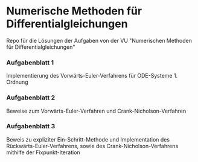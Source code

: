 # Numerische Methoden für Differentialgleichungen
Repo für die Lösungen der Aufgaben von der VU "Numerischen Methoden für Differentialgleichungen"

### Aufgabenblatt 1
Implementierung des Vorwärts-Euler-Verfahrens für ODE-Systeme 1. Ordnung

### Aufgabenblatt 2
Beweise zum Vorwärts-Euler-Verfahren und Crank-Nicholson-Verfahren

### Aufgabenblatt 3
Beweis zu expliziter Ein-Schritt-Methode und Implementation des Rückwärts-Euler-Verfahrens, sowie des Crank-Nicholson-Verfahrens mithilfe der Fixpunkt-Iteration
